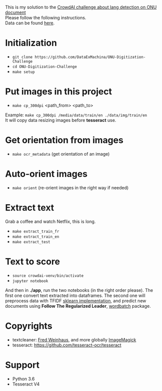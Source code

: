 This is my solution to the [CrowdAI challenge about lang detection on ONU document](https://www.crowdai.org/challenges/league-of-nations-archives-digitization-challenge) <br>
Please follow the following instructions. <br>
Data can be found [here](https://owncloud.unog.ch/index.php/s/AHiEdCWr5Y86FsO).

# Initialization

- `git clone https://github.com/DataExMachina/ONU-Digitization-Challenge`
- `cd ONU-Digitization-Challenge`
- `make setup`

# Put images in this project 

- `make cp_300dpi` <path_from> <path_to>

Example: `make cp_300dpi /media/data/train/en ./data/img/train/en` <br>
It will copy data resizing images before **tesseract** use.

# Get orientation from images
- `make ocr_metadata` (get orientation of an image)

# Auto-orient images
- `make orient` (re-orient images in the right way if needed)

# Extract text
Grab a coffee and watch Netflix, this is long.
- `make extract_train_fr`
- `make extract_train_en`
- `make extract_test`

# Text to score 
- `source crowdai-venv/bin/activate`
- `jupyter notebook`

And then in **./app**, run the two notebooks (in the right order please). The first one convert text extracted into dataframes. The second one will preprocess data with TFIDF [sklearn implementation](http://scikit-learn.org/stable/modules/generated/sklearn.feature_extraction.text.TfidfVectorizer.html), and predict new documents using **Follow The Regularized Leader**, [wordbatch](https://github.com/anttttti/Wordbatch) package.

# Copyrights
- textcleaner: [Fred Weinhaus](http://www.fmwconcepts.com/imagemagick/textcleaner/index.php), and more globally [ImageMagick](https://www.imagemagick.org/script/index.php)
- tesseract: https://github.com/tesseract-ocr/tesseract

# Support 
- Python 3.6
- Tesseract V4
